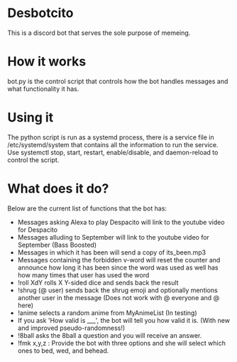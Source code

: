 # Desbotcito

This is a discord bot that serves the sole purpose of memeing.

# How it works

bot.py is the control script that controls how the bot handles messages and what functionality it has.

# Using it

The python script is run as a systemd process, there is a service file in /etc/systemd/system that contains all the information to run the service.
Use systemctl stop, start, restart, enable/disable, and daemon-reload to control the script.

# What does it do?

Below are the current list of functions that the bot has:

* Messages asking Alexa to play Despacito will link to the youtube video for Despacito
* Messages alluding to September will link to the youtube video for September (Bass Boosted)
* Messages in which it has been will send a copy of its_been.mp3
* Messages containing the forbidden v-word will reset the counter and announce how long it has been since the word was used as well has how many times that user has used the word
* !roll XdY rolls X Y-sided dice and sends back the result
* !shrug (@ user) sends back the shrug emoji and optionally mentions another user in the message (Does not work with @ everyone and @ here)
* !anime selects a random anime from MyAnimeList (In testing)
* If you ask 'How valid is ___', the bot will tell you how valid it is. (With new and improved pseudo-randomness!)
* !8ball asks the 8ball a question and you will receive an answer.
* !fmk x,y,z : Provide the bot with three options and she will select which ones to bed, wed, and behead.
